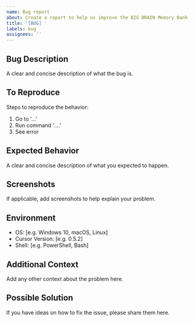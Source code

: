 ```yaml
---
name: Bug report
about: Create a report to help us improve the BIG BRAIN Memory Bank
title: '[BUG] '
labels: bug
assignees: ''
---
```


## Bug Description

A clear and concise description of what the bug is.

## To Reproduce

Steps to reproduce the behavior:

1. Go to '...'
2. Run command '....'
3. See error

## Expected Behavior

A clear and concise description of what you expected to happen.

## Screenshots

If applicable, add screenshots to help explain your problem.

## Environment

- OS: [e.g. Windows 10, macOS, Linux]
- Cursor Version: [e.g. 0.5.2]
- Shell: [e.g. PowerShell, Bash]

## Additional Context

Add any other context about the problem here.

## Possible Solution

If you have ideas on how to fix the issue, please share them here.
